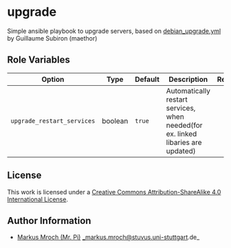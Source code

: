 # upgrade

Simple ansible playbook to upgrade servers, based on [debian_upgrade.yml](https://gist.github.com/maethor/380676f6b1cec8cc7439) by Guillaume Subiron (maethor)

## Role Variables

| Option                     | Type    | Default | Description                                                                      | Required |
|----------------------------|---------|---------|----------------------------------------------------------------------------------|:--------:|
| `upgrade_restart_services` | boolean | `true`  | Automatically restart services, when needed(for ex. linked libaries are updated) |     N    |

## License

This work is licensed under a [Creative Commons Attribution-ShareAlike 4.0 International License](http://creativecommons.org/licenses/by-sa/4.0/).


## Author Information

* [Markus Mroch (Mr. Pi)](https://github.com/Mr-Pi) _markus.mroch@stuvus.uni-stuttgart.de_
